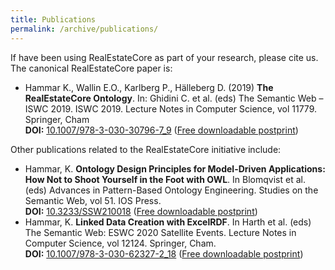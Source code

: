 ```yaml
---
title: Publications
permalink: /archive/publications/
---
```


If have been using RealEstateCore as part of your research, please cite us. The canonical RealEstateCore paper is:

* Hammar K., Wallin E.O., Karlberg P., Hälleberg D. (2019) **The RealEstateCore Ontology**. In: Ghidini C. et al. (eds) The Semantic Web – ISWC 2019. ISWC 2019. Lecture Notes in Computer Science, vol 11779. Springer, Cham  
**DOI:** [10.1007/978-3-030-30796-7_9](https://doi.org/10.1007/978-3-030-30796-7_9) ([Free downloadable postprint](https://karlhammar.com/downloads/hammar2019realestatecore.pdf))

Other publications related to the RealEstateCore initiative include:

* Hammar, K. **Ontology Design Principles for Model-Driven Applications: How Not to Shoot Yourself in the Foot with OWL**. In Blomqvist et al. (eds) Advances in Pattern-Based Ontology Engineering. Studies on the Semantic Web, vol 51. IOS Press. <br />
**DOI:** [10.3233/SSW210018](https://doi.org/10.3233/SSW210018) ([Free downloadable postprint](https://karlhammar.com/downloads/hammar2021ontology.pdf))
* Hammar, K. **Linked Data Creation with ExcelRDF**. In Harth et al. (eds) The Semantic Web: ESWC 2020 Satellite Events. Lecture Notes in Computer Science, vol 12124. Springer, Cham.<br /> 
**DOI:** [10.1007/978-3-030-62327-2_18](https://doi.org/10.1007/978-3-030-62327-2_18) ([Free downloadable postprint](https://karlhammar.com/downloads/hammar2020linked.pdf))